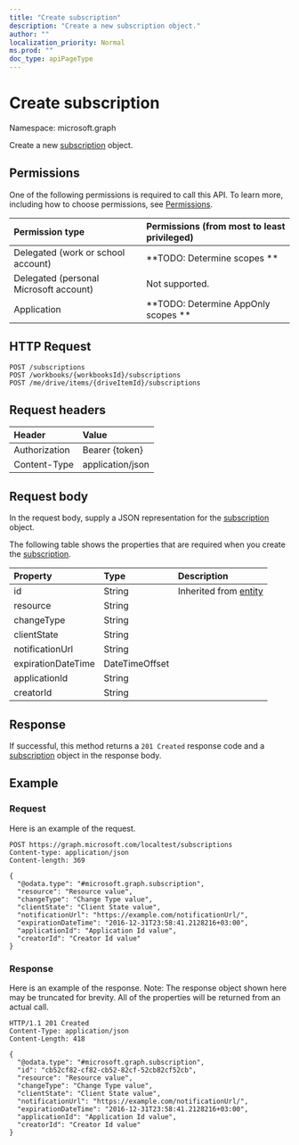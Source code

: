 ```yaml
---
title: "Create subscription"
description: "Create a new subscription object."
author: ""
localization_priority: Normal
ms.prod: ""
doc_type: apiPageType
---
```


# Create subscription

Namespace: microsoft.graph

Create a new [subscription](../resources/subscription.md) object.

## Permissions
One of the following permissions is required to call this API. To learn more, including how to choose permissions, see [Permissions](/concepts/permissions-reference.md).

|Permission type|Permissions (from most to least privileged)|
|:---|:---|
|Delegated (work or school account)|**TODO: Determine scopes **|
|Delegated (personal Microsoft account)|Not supported.|
|Application|**TODO: Determine AppOnly scopes **|

## HTTP Request
<!-- {
  "blockType": "ignored"
}
-->
``` http
POST /subscriptions
POST /workbooks/{workbooksId}/subscriptions
POST /me/drive/items/{driveItemId}/subscriptions
```

## Request headers
|Header|Value|
|:---|:---|
|Authorization|Bearer {token}|
|Content-Type|application/json|

## Request body
In the request body, supply a JSON representation for the [subscription](../resources/subscription.md) object.

The following table shows the properties that are required when you create the [subscription](../resources/subscription.md).

|Property|Type|Description|
|:---|:---|:---|
|id|String| Inherited from [entity](../resources/entity.md)|
|resource|String||
|changeType|String||
|clientState|String||
|notificationUrl|String||
|expirationDateTime|DateTimeOffset||
|applicationId|String||
|creatorId|String||



## Response
If successful, this method returns a `201 Created` response code and a [subscription](../resources/subscription.md) object in the response body.

## Example

### Request
Here is an example of the request.
<!-- {
  "blockType": "request",
  "name": "create_subscription_from_subscriptions"
}
-->
``` http
POST https://graph.microsoft.com/localtest/subscriptions
Content-type: application/json
Content-length: 369

{
  "@odata.type": "#microsoft.graph.subscription",
  "resource": "Resource value",
  "changeType": "Change Type value",
  "clientState": "Client State value",
  "notificationUrl": "https://example.com/notificationUrl/",
  "expirationDateTime": "2016-12-31T23:58:41.2128216+03:00",
  "applicationId": "Application Id value",
  "creatorId": "Creator Id value"
}
```

### Response
Here is an example of the response. Note: The response object shown here may be truncated for brevity. All of the properties will be returned from an actual call.
<!-- {
  "blockType": "response",
  "truncated": true,
  "@odata.type": "microsoft.graph.subscription"
}
-->
``` http
HTTP/1.1 201 Created
Content-Type: application/json
Content-Length: 418

{
  "@odata.type": "#microsoft.graph.subscription",
  "id": "cb52cf82-cf82-cb52-82cf-52cb82cf52cb",
  "resource": "Resource value",
  "changeType": "Change Type value",
  "clientState": "Client State value",
  "notificationUrl": "https://example.com/notificationUrl/",
  "expirationDateTime": "2016-12-31T23:58:41.2128216+03:00",
  "applicationId": "Application Id value",
  "creatorId": "Creator Id value"
}
```

